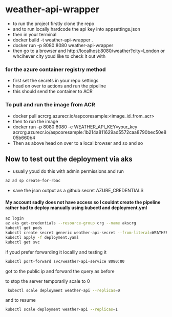 # weather-api-wrapper

- to run the project firstly clone the repo
- and to run locally hardcode the api key into appsettings.json
- then in your terminal
- docker build -t weather-api-wrapper .
- docker run -p 8080:8080 weather-api-wrapper
- then go to a browser and http://localhost:8080/weather?city=London or whcihever city youd like to check it out with

### for the azure container registry method

- first set the secrets in your repo settings
- head on over to actions and run the pipeline
- this should send the container to ACR

### To pull and run the image from ACR

- docker pull acrcrg.azurecr.io/aspcoresample:<image_id_from_acr>
- then to run the image
- docker run -p 8080:8080 -e WEATHER_API_KEY=your_key acrcrg.azurecr.io/aspcoresample:1b214a811629ad5572caa8790bec50e805b660b4
- Then as above head on over to a local browser and so and so

## Now to test out the deployment via aks

- usually youd do this with admin permissions and run

```bash
az ad sp create-for-rbac
```

- save the json output as a github secret AZURE_CREDENTIALS

#### My account sadly does not have access so I couldnt create the pipeline rather had to deploy manually using kubectl and deployment.yml

```bash
az login
az aks get-credentials --resource-group crg --name akscrg
kubectl get pods
kubectl create secret generic weather-api-secret --from-literal=WEATHER_API_KEY=ENTER_YOUR_ACTUAL_KEY_HERE
kubectl apply -f deployment.yaml
kubectl get svc
```

if youd prefer forwarding it locallly and testing it

```bash
kubectl port-forward svc/weather-api-service 8080:80
```

got to the public ip and forward the query as before

to stop the server temporarily scale to 0

```bash
 kubectl scale deployment weather-api --replicas=0
```

and to resume

```bash
kubectl scale deployment weather-api --replicas=1
```
